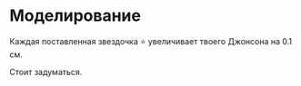 # Моделирование

Каждая поставленная звездочка ⭐ увеличивает твоего Джонсона на 0.1 см.

Стоит задуматься.
